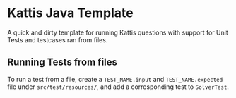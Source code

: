 # Kattis Java Template
A quick and dirty template for running Kattis questions with support for Unit
Tests and testcases ran from files.

## Running Tests from files
To run a test from a file, create a `TEST_NAME.input` and `TEST_NAME.expected`
file under `src/test/resources/`, and add a corresponding test to `SolverTest`.
